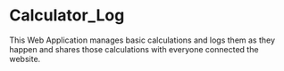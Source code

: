 # Calculator_Log
This Web Application manages basic calculations and logs them as they happen and shares those calculations with everyone connected the website.
